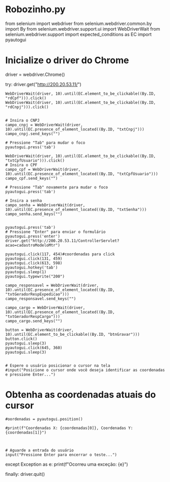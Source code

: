 # Robozinho.py
from selenium import webdriver
from selenium.webdriver.common.by import By
from selenium.webdriver.support.ui import WebDriverWait
from selenium.webdriver.support import expected_conditions as EC
import pyautogui

# Inicialize o driver do Chrome
driver = webdriver.Chrome()

try:
    driver.get("http://200.20.53.11/")

    WebDriverWait(driver, 10).until(EC.element_to_be_clickable((By.ID, "rdCpf"))).click()
    WebDriverWait(driver, 10).until(EC.element_to_be_clickable((By.ID, "rdCnpj"))).click()
    

    # Insira o CNPJ
    campo_cnpj = WebDriverWait(driver, 10).until(EC.presence_of_element_located((By.ID, "txtCnpj")))
    campo_cnpj.send_keys("")

    # Pressione "Tab" para mudar o foco
    pyautogui.press('tab')

    WebDriverWait(driver, 10).until(EC.element_to_be_clickable((By.ID, "txtCpfUsuario"))).click()
    # Insira o CPF
    campo_cpf = WebDriverWait(driver, 10).until(EC.presence_of_element_located((By.ID, "txtCpfUsuario")))
    campo_cpf.send_keys("")

    # Pressione "Tab" novamente para mudar o foco
    pyautogui.press('tab')

    # Insira a senha
    campo_senha = WebDriverWait(driver, 10).until(EC.presence_of_element_located((By.ID, "txtSenha")))
    campo_senha.send_keys("")


    pyautogui.press('tab')
    # Pressione "Enter" para enviar o formulário
    pyautogui.press('enter')
    driver.get("http://200.20.53.11/ControllerServlet?acao=cadastroModeloMtr")

    pyautogui.click(117, 454)#coordenadas para click
    pyautogui.click(131, 459)
    pyautogui.click(613, 598)
    pyautogui.hotkey('tab')
    pyautogui.sleep(1)
    pyautogui.typewrite("200")

    campo_responsavel = WebDriverWait(driver, 10).until(EC.presence_of_element_located((By.ID, "txtGeradorRespExpedicao")))
    campo_responsavel.send_keys("")

    campo_cargo = WebDriverWait(driver, 10).until(EC.presence_of_element_located((By.ID, "txtGeradorRespCargo")))
    campo_cargo.send_keys("")

    button = WebDriverWait(driver, 10).until(EC.element_to_be_clickable((By.ID, "btnGravar")))
    button.click()
    pyautogui.sleep(3)
    pyautogui.click(645, 360)
    pyautogui.sleep(3)

    
    # Espere o usuário posicionar o cursor na tela
    #input("Posicione o cursor onde você deseja identificar as coordenadas e pressione Enter...")

# Obtenha as coordenadas atuais do cursor
    #oordenadas = pyautogui.position()
    
    #print(f"Coordenadas X: {coordenadas[0]}, Coordenadas Y: {coordenadas[1]}")


    
    # Aguarde a entrada do usuário
    input("Pressione Enter para encerrar o teste...")

except Exception as e:
    print(f"Ocorreu uma exceção: {e}")

finally:
    driver.quit()

